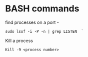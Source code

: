 # BASH commands

find processes on a port - 
```
sudo lsof -i -P -n | grep LISTEN  `
```
Kill a process
```
Kill -9 <process number>
```
